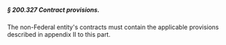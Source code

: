 ##### § 200.327 Contract provisions. #####

The non-Federal entity's contracts must contain the applicable provisions described in appendix II to this part.